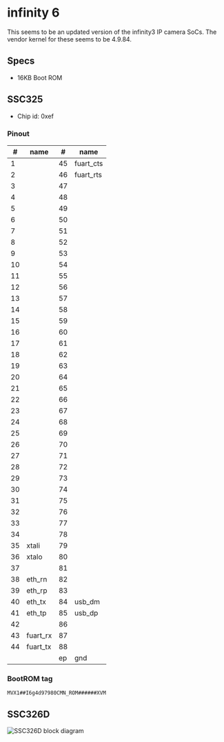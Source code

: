 # infinity 6

This seems to be an updated version of the infinity3 IP camera SoCs.
The vendor kernel for these seems to be 4.9.84.

## Specs

- 16KB Boot ROM

## SSC325

- Chip id: 0xef

### Pinout

| #  | name      | #  | name      |
|----|-----------|----|-----------|
| 1  |           | 45 | fuart_cts |
| 2  |           | 46 | fuart_rts |
| 3  |           | 47 |           |
| 4  |           | 48 |           |
| 5  |           | 49 |           |
| 6  |           | 50 |           |
| 7  |           | 51 |           |
| 8  |           | 52 |           |
| 9  |           | 53 |           |
| 10 |           | 54 |           |
| 11 |           | 55 |           |
| 12 |           | 56 |           |
| 13 |           | 57 |           |
| 14 |           | 58 |           |
| 15 |           | 59 |           |
| 16 |           | 60 |           |
| 17 |           | 61 |           |
| 18 |           | 62 |           |
| 19 |           | 63 |           |
| 20 |           | 64 |           |
| 21 |           | 65 |           |
| 22 |           | 66 |           |
| 23 |           | 67 |           |
| 24 |           | 68 |           |
| 25 |           | 69 |           |
| 26 |           | 70 |           |
| 27 |           | 71 |           | 
| 28 |           | 72 |           |
| 29 |           | 73 |           |
| 30 |           | 74 |           |
| 31 |           | 75 |           |
| 32 |           | 76 |           |
| 33 |           | 77 |           |
| 34 |           | 78 |           |
| 35 | xtali     | 79 |           |
| 36 | xtalo     | 80 |           |
| 37 |           | 81 |           |
| 38 | eth_rn    | 82 |           |
| 39 | eth_rp    | 83 |           |
| 40 | eth_tx    | 84 | usb_dm    |
| 41 | eth_tp    | 85 | usb_dp    |
| 42 |           | 86 |           |
| 43 | fuart_rx  | 87 |           |
| 44 | fuart_tx  | 88 |           |
|    |           | ep |  gnd      |


### BootROM tag

```MVX1##I6g4d97980CMN_ROM######XVM```

## SSC326D

![SSC326D block diagram](ssc326d_blockdiagram.png)
